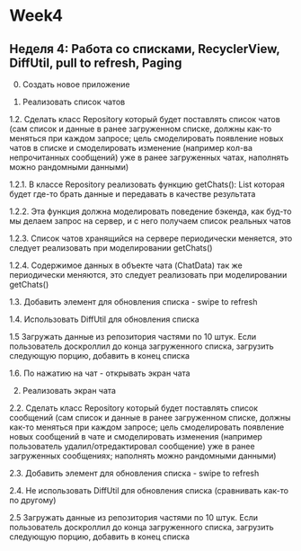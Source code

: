 # Week4
## Неделя 4: Работа со списками, RecyclerView, DiffUtil, pull to refresh, Paging

0. Создать новое приложение

1. Реализовать список чатов

1.2. Сделать класс Repository который будет поставлять список чатов (сам список и данные в ранее загруженном списке, должны как-то меняться при каждом запросе; цель смоделировать появление новых чатов в списке и смоделировать изменение (например кол-ва непрочитанных сообщений) уже в ранее загруженных чатах, наполнять можно рандомными данными)

 1.2.1. В классе Repository реализовать функцию getChats(): List<ChatData> которая будет где-то брать данные и передавать в качестве результата 
  
 1.2.2. Эта функция должна моделировать поведение бэкенда, как буд-то мы делаем запрос на сервер, и с него получаем список реальных чатов
  
 1.2.3. Список чатов хранящийся на сервере периодически меняется, это следует реализовать при моделировании getChats()
  
 1.2.4. Содержимое данных в объекте чата (ChatData) так же периодически меняются, это следует реализовать при моделировании getChats()

1.3. Добавить элемент для обновления списка  - swipe to refresh
  
1.4. Использовать DiffUtil для обновления списка
  
1.5  Загружать данные из репозитория частями по 10 штук. Если пользователь доскроллил до конца загруженного списка, загрузить следующую порцию, добавить в конец списка

 1.6. По нажатию на чат - открывать экран чата

2. Реализовать экран чата
  
  2.2. Сделать класс Repository который будет поставлять список сообщений (сам список и данные в ранее загруженном списке, должны как-то меняться при каждом запросе; цель смоделировать появление новых сообщений в чате и смоделировать изменения (например пользователь удалил/отредактировал сообщение) уже в ранее загруженных сообщениях; наполнять можно рандомными данными)
  
  2.3. Добавить элемент для обновления списка  - swipe to refresh
  
  2.4. Не использовать DiffUtil для обновления списка (сравнивать как-то по другому)
  
  2.5  Загружать данные из репозитория частями по 10 штук. Если пользователь доскроллил до конца загруженного списка, загрузить следующую порцию, добавить в конец списка
